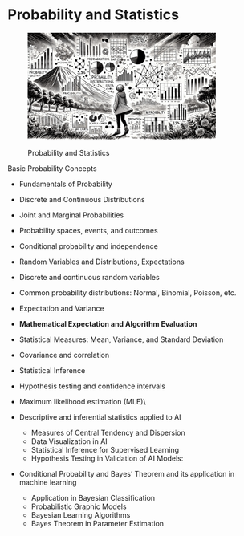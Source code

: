# Probability and Statistics

<div align="left"><figure><img src="../../.gitbook/assets/ml-probability-and-statistics-min.png" alt="" width="375"><figcaption><p>Probability and Statistics</p></figcaption></figure></div>



Basic Probability Concepts

* Fundamentals of Probability
* Discrete and Continuous Distributions
* Joint and Marginal Probabilities
* Probability spaces, events, and outcomes
* Conditional probability and independence
* Random Variables and Distributions, Expectations
* Discrete and continuous random variables
* Common probability distributions: Normal, Binomial, Poisson, etc.
* Expectation and Variance
* **Mathematical Expectation and Algorithm Evaluation**
* Statistical Measures: Mean, Variance, and Standard Deviation
* Covariance and correlation
* Statistical Inference
* Hypothesis testing and confidence intervals
* Maximum likelihood estimation (MLE)\

* Descriptive and inferential statistics applied to AI
  * Measures of Central Tendency and Dispersion
  * Data Visualization in AI
  * Statistical Inference for Supervised Learning
  * Hypothesis Testing in Validation of AI Models:
* Conditional Probability and Bayes’ Theorem and its application in machine learning
  * Application in Bayesian Classification
  * Probabilistic Graphic Models
  * Bayesian Learning Algorithms
  * Bayes Theorem in Parameter Estimation
